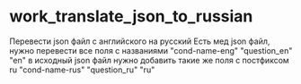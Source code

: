 # work_translate_json_to_russian

Перевести json файл с английского на русский
Есть мед json файл, нужно перевести все поля с названиями
"cond-name-eng"
"question_en"
"en"
в исходный json файл нужно добавить такие же поля с постфиксом ru
"cond-name-rus"
"question_ru"
"ru"

